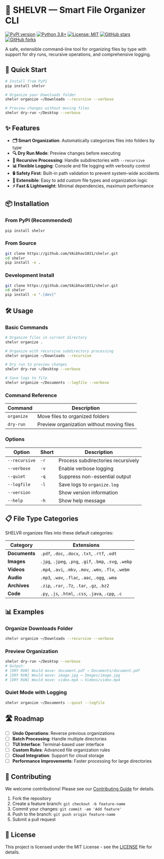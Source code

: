 # 🌳 SHELVR — Smart File Organizer CLI

[![PyPI version](https://img.shields.io/pypi/v/shelvr.svg)](https://pypi.org/project/shelvr/)
[![Python 3.8+](https://img.shields.io/badge/python-3.8+-blue.svg)](https://www.python.org/downloads/)
[![License: MIT](https://img.shields.io/badge/License-MIT-yellow.svg)](https://opensource.org/licenses/MIT)
[![GitHub stars](https://img.shields.io/github/stars/VAibhav1031/shelvr.svg?style=social)](https://github.com/VAibhav1031/shelvr/stargazers)
[![GitHub forks](https://img.shields.io/github/forks/VAibhav1031/shelvr.svg?style=social)](https://github.com/VAibhav1031/shelvr/network)

A safe, extensible command-line tool for organizing files by type with support for dry runs, recursive operations, and comprehensive logging.

## 🚀 Quick Start

```bash
# Install from PyPI
pip install shelvr

# Organize your Downloads folder
shelvr organize ~/Downloads --recursive --verbose

# Preview changes without moving files
shelvr dry-run ~/Desktop --verbose
```

## ✨ Features

- **🗂️ Smart Organization**: Automatically categorizes files into folders by type
- **🔍 Dry Run Mode**: Preview changes before executing
- **📁 Recursive Processing**: Handle subdirectories with `--recursive`
- **📊 Flexible Logging**: Console and file logging with verbosity control
- **🔒 Safety First**: Built-in path validation to prevent system-wide accidents
- **🔧 Extensible**: Easy to add custom file types and organization logic
- **⚡ Fast & Lightweight**: Minimal dependencies, maximum performance

## 📦 Installation

### From PyPI (Recommended)
```bash
pip install shelvr
```

### From Source
```bash
git clone https://github.com/VAibhav1031/shelvr.git
cd shelvr
pip install -e .
```

### Development Install
```bash
git clone https://github.com/VAibhav1031/shelvr.git
cd shelvr
pip install -e ".[dev]"
```

## 🛠️ Usage

### Basic Commands

```bash
# Organize files in current directory
shelvr organize .

# Organize with recursive subdirectory processing
shelvr organize ~/Downloads --recursive

# Dry run to preview changes
shelvr dry-run ~/Desktop --verbose

# Save logs to file
shelvr organize ~/Documents --logfile --verbose
```

### Command Reference

| Command | Description |
|---------|-------------|
| `organize` | Move files to organized folders |
| `dry-run` | Preview organization without moving files |

### Options

| Option | Short | Description |
|--------|-------|-------------|
| `--recursive` | `-r` | Process subdirectories recursively |
| `--verbose` | `-v` | Enable verbose logging |
| `--quiet` | `-q` | Suppress non-essential output |
| `--logfile` | `-l` | Save logs to `organize.log` |
| `--version` | | Show version information |
| `--help` | `-h` | Show help message |

## 📋 File Type Categories

SHELVR organizes files into these default categories:

| Category | Extensions |
|----------|------------|
| **Documents** | `.pdf`, `.doc`, `.docx`, `.txt`, `.rtf`, `.odt` |
| **Images** | `.jpg`, `.jpeg`, `.png`, `.gif`, `.bmp`, `.svg`, `.webp` |
| **Videos** | `.mp4`, `.avi`, `.mkv`, `.mov`, `.wmv`, `.flv`, `.webm` |
| **Audio** | `.mp3`, `.wav`, `.flac`, `.aac`, `.ogg`, `.wma` |
| **Archives** | `.zip`, `.rar`, `.7z`, `.tar`, `.gz`, `.bz2` |
| **Code** | `.py`, `.js`, `.html`, `.css`, `.java`, `.cpp`, `.c` |


## 📊 Examples

### Organize Downloads Folder
```bash
shelvr organize ~/Downloads --recursive --verbose
```

### Preview Organization
```bash
shelvr dry-run ~/Desktop --verbose
# Output:
# [DRY RUN] Would move: document.pdf → Documents/document.pdf
# [DRY RUN] Would move: image.jpg → Images/image.jpg
# [DRY RUN] Would move: video.mp4 → Videos/video.mp4
```

### Quiet Mode with Logging
```bash
shelvr organize ~/Documents --quiet --logfile
```

## 🛣️ Roadmap

- [ ] **Undo Operations**: Reverse previous organizations
- [ ] **Batch Processing**: Handle multiple directories
- [ ] **TUI Interface**: Terminal-based user interface
- [ ] **Custom Rules**: Advanced file organization rules
- [ ] **Cloud Integration**: Support for cloud storage
- [ ] **Performance Improvements**: Faster processing for large directories

## 🤝 Contributing

We welcome contributions! Please see our [Contributing Guide](CONTRIBUTING.md) for details.

1. Fork the repository
2. Create a feature branch: `git checkout -b feature-name`
3. Commit your changes: `git commit -am 'Add feature'`
4. Push to the branch: `git push origin feature-name`
5. Submit a pull request

## 📝 License

This project is licensed under the MIT License - see the [LICENSE](LICENSE) file for details.

